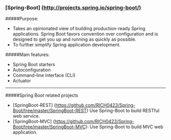 ### [Spring-Boot] (http://projects.spring.io/spring-boot/)

#####Purpose:
- Takes an opinionated view of building production-ready Spring applications. 
 Spring Boot favors convention over configuration and is designed to get you up and running as quickly as possible.
- To further simplify Spring application development.

#####Main features:
- Spring Boot starters
- Autoconfiguration
- Command-line interface (CLI)
- Actuator

---------------
#####Spring Boot related projects
- [SpringBoot-REST] (https://github.com/RICH0423/Spring-Boot/tree/master/SpringBoot-REST) Use Spring-Boot to build RESTful web service.
- [SpringBoot-MVC] (https://github.com/RICH0423/Spring-Boot/tree/master/SpringBoot-MVC): Use Spring-Boot to build MVC web application.

